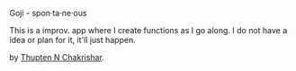 Goji - spon·ta·ne·ous 

This is a improv. app where I create functions as I go along. I do not have a idea or plan for it, it'll just happen.

by [Thupten N Chakrishar](http://youngtibet.com/).
